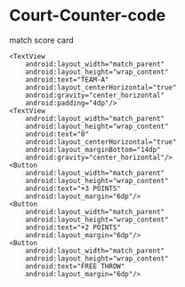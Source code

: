 # Court-Counter-code
match score card


<?xml version="1.0" encoding="utf-8"?>
<LinearLayout xmlns:android="http://schemas.android.com/apk/res/android"
    xmlns:app="http://schemas.android.com/apk/res-auto"
    xmlns:tools="http://schemas.android.com/tools"
    android:layout_width="match_parent"
    android:layout_height="match_parent"
    android:orientation="vertical"
    tools:context=".MainActivity">

    <TextView
        android:layout_width="match_parent"
        android:layout_height="wrap_content"
        android:text="TEAM-A"
        android:layout_centerHorizontal="true"
        android:gravity="center_horizontal"
        android:padding="4dp"/>
    <TextView
        android:layout_width="match_parent"
        android:layout_height="wrap_content"
        android:text="0"
        android:layout_centerHorizontal="true"
        android:layout_marginBottom="14dp"
        android:gravity="center_horizontal"/>
    <Button
        android:layout_width="match_parent"
        android:layout_height="wrap_content"
        android:text="+3 POINTS"
        android:layout_margin="6dp"/>
    <Button
        android:layout_width="match_parent"
        android:layout_height="wrap_content"
        android:text="+2 POINTS"
        android:layout_margin="6dp"/>
    <Button
        android:layout_width="match_parent"
        android:layout_height="wrap_content"
        android:text="FREE THROW"
        android:layout_margin="6dp"/>


</LinearLayout>
